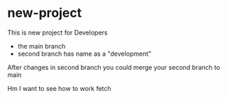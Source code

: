# new-project
This is new project for Developers

- the main branch
- second branch has name as a "development"

After changes in second branch you could merge your second branch to main

Hm I want to see how to work fetch
